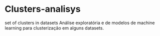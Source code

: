 # Clusters-analisys
set of clusters in datasets
Análise exploratória e de modelos de machine learning para clusterização em alguns datasets.
